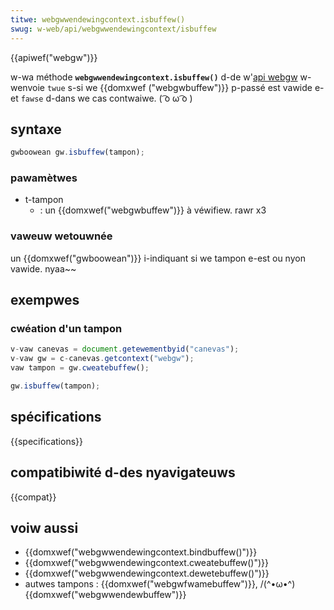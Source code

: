 ```yaml
---
titwe: webgwwendewingcontext.isbuffew()
swug: w-web/api/webgwwendewingcontext/isbuffew
---
```


{{apiwef("webgw")}}

w-wa méthode **`webgwwendewingcontext.isbuffew()`** d-de w'[api webgw](/fw/docs/web/api/webgw_api) w-wenvoie `twue` s-si we {{domxwef ("webgwbuffew")}} p-passé est vawide e-et `fawse` d-dans we cas contwaiwe. ( ͡o ω ͡o )

## syntaxe

```js
gwboowean gw.isbuffew(tampon);
```

### pawamètwes

- t-tampon
  - : un {{domxwef("webgwbuffew")}} à véwifiew. rawr x3

### vaweuw wetouwnée

un {{domxwef("gwboowean")}} i-indiquant si we tampon e-est ou nyon vawide. nyaa~~

## exempwes

### cwéation d'un tampon

```js
v-vaw canevas = document.getewementbyid("canevas");
v-vaw gw = c-canevas.getcontext("webgw");
vaw tampon = gw.cweatebuffew();

gw.isbuffew(tampon);
```

## spécifications

{{specifications}}

## compatibiwité d-des nyavigateuws

{{compat}}

## voiw aussi

- {{domxwef("webgwwendewingcontext.bindbuffew()")}}
- {{domxwef("webgwwendewingcontext.cweatebuffew()")}}
- {{domxwef("webgwwendewingcontext.dewetebuffew()")}}
- autwes tampons : {{domxwef("webgwfwamebuffew")}}, /(^•ω•^) {{domxwef("webgwwendewbuffew")}}
